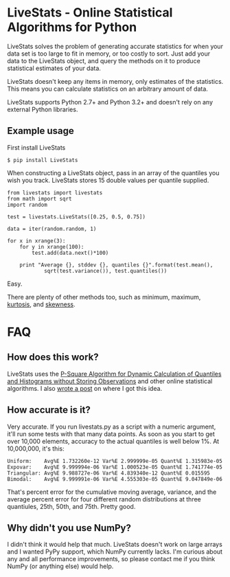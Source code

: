 # LiveStats - Online Statistical Algorithms for Python

LiveStats solves the problem of generating accurate statistics for when your data set is too large to fit in memory, or too costly to sort. Just add your data to the LiveStats object, and query the methods on it to produce statistical estimates of your data.

LiveStats doesn't keep any items in memory, only estimates of the statistics. This means you can calculate statistics on an arbitrary amount of data.

LiveStats supports Python 2.7+ and Python 3.2+ and doesn't rely on any external Python libraries.

## Example usage

First install LiveStats

    $ pip install LiveStats

When constructing a LiveStats object, pass in an array of the quantiles you wish you track. LiveStats stores 15 double values per quantile supplied.

    from livestats import livestats
    from math import sqrt
    import random

    test = livestats.LiveStats([0.25, 0.5, 0.75])

    data = iter(random.random, 1)

    for x in xrange(3):
        for y in xrange(100):
            test.add(data.next()*100)

        print "Average {}, stddev {}, quantiles {}".format(test.mean(), 
                sqrt(test.variance()), test.quantiles())

Easy.

There are plenty of other methods too, such as minimum, maximum, [kurtosis](http://en.wikipedia.org/wiki/Kurtosis), and [skewness](http://en.wikipedia.org/wiki/Skewness).

# FAQ

## How does this work? 
LiveStats uses the [P-Square Algorithm for Dynamic Calculation of Quantiles and Histograms without Storing Observations](http://www.cs.wustl.edu/~jain/papers/ftp/psqr.pdf) and other online statistical algorithms. I also [wrote a post](http://blog.existentialize.com/on-accepting-interview-question-answers.html) on where I got this idea.

## How accurate is it?

Very accurate. If you run livestats.py as a script with a numeric argument, it'll run some tests with that many data points. As soon as you start to get over 10,000 elements, accuracy to the actual quantiles is well below 1%. At 10,000,000, it's this:

    Uniform:    Avg%E 1.732260e-12 Var%E 2.999999e-05 Quant%E 1.315983e-05
    Expovar:    Avg%E 9.999994e-06 Var%E 1.000523e-05 Quant%E 1.741774e-05
    Triangular: Avg%E 9.988727e-06 Var%E 4.839340e-12 Quant%E 0.015595
    Bimodal:    Avg%E 9.999991e-06 Var%E 4.555303e-05 Quant%E 9.047849e-06

That's percent error for the cumulative moving average, variance, and the average percent error for four different random distributions at three quantiules, 25th, 50th, and 75th. Pretty good.


## Why didn't you use NumPy?

I didn't think it would help that much. LiveStats doesn't work on large arrays and I wanted PyPy support, which NumPy currently lacks. I'm curious about any and all performance improvements, so please contact me if you think NumPy (or anything else) would help.

